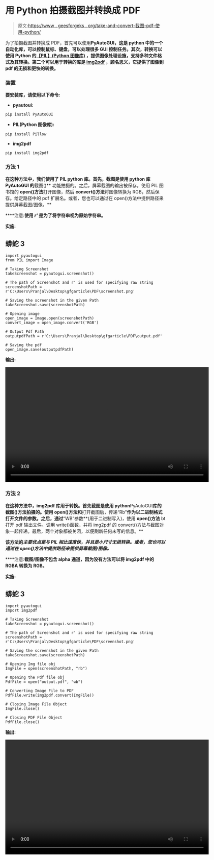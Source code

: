 # 用 Python 拍摄截图并转换成 PDF

> 原文:[https://www . geesforgeks . org/take-and-convert-截图-pdf-使用-python/](https://www.geeksforgeeks.org/take-and-convert-screenshot-to-pdf-using-python/)

为了拍摄截图并转换成 PDF，首先可以使用[](https://www.geeksforgeeks.org/mouse-keyboard-automation-using-python/)**PyAutoGUI，这是 python 中的一个自动化库，可以控制鼠标、键盘，可以处理很多 GUI 控制任务。其次，转换可以使用 Python 的[**【PIL】(Python 图像库)**](https://www.geeksforgeeks.org/python-pil-image-open-method/) ，提供图像处理设施，支持多种文件格式及其转换。第二个可以用于转换的库是 [**img2pdf**](https://www.geeksforgeeks.org/python-convert-image-to-pdf-using-img2pdf-module/) ，顾名思义，它提供了图像到 pdf 的无损和更快的转换。**

### **装置**

**要安装库，请使用以下命令:**

*   ****pyautoui:****

```
pip install PyAutoGUI
```

*   ****PIL(Python 图像库):****

```
pip install Pillow
```

*   ****img2pdf****

```
pip install img2pdf
```

### **方法 1**

**在这种方法中，我们使用了 PIL python 库。首先，截图是使用 python 库 **PyAutoGUI** 的**截图()** 功能拍摄的。之后，屏幕截图的输出被保存。使用 PIL 图书馆的 **open()方法**打开图像，然后 **convert()方法**将图像转换为 RGB，然后保存。给定路径中的 pdf 扩展名。或者，您也可以通过在 open()方法中提供路径来提供屏幕截图/图像。**

****注意:**使用 *r'* 是为了将字符串视为原始字符串。**

****实施:****

## **蟒蛇 3**

```
import pyautogui
from PIL import Image

# Taking Screenshot
takeScreenshot = pyautogui.screenshot()

# The path of Screenshot and r' is used for specifying raw string
screenshotPath = r'C:\Users\Pranjal\Desktop\gfgarticle\PDF\screenshot.png'

# Saving the screenshot in the given Path
takeScreenshot.save(screenshotPath)

# Opening image
open_image = Image.open(screenshotPath)
convert_image = open_image.convert('RGB')

# Output Pdf Path
outputpdfPath = r'C:\Users\Pranjal\Desktop\gfgarticle\PDF\output.pdf'

# Saving the pdf
open_image.save(outputpdfPath)
```

****输出:****

**<video class="wp-video-shortcode" id="video-558088-1" width="640" height="360" preload="metadata" controls=""><source type="video/mp4" src="https://media.geeksforgeeks.org/wp-content/uploads/20210214232255/method_1.mp4?_=1">[https://media.geeksforgeeks.org/wp-content/uploads/20210214232255/method_1.mp4](https://media.geeksforgeeks.org/wp-content/uploads/20210214232255/method_1.mp4)</video>**

### **方法 2**

**在这种方法中，img2pdf 库用于转换。首先截图是使用 python**PyAutoGUI**库的截图()方法拍摄的。使用 **open()方法**和**打开截图后，传递“Rb”**作为以二进制格式打开文件的参数。之后，通过**“WB”参数**(用于二进制写入)，使用 **open()方法** bt 打开 pdf 输出文件。调用 write()函数，并将 img2pdf 的 convert()方法与截图对象一起传递。最后，两个对象都被关闭，以便刷新任何未写的信息。**

**该方法的*主要优点是与 PIL 相比速度快，并且是小尺寸无损转换。或者，您也可以通过在 open()方法中提供路径来提供屏幕截图/图像。***

****注意:**截图/图像不包含 alpha 通道，因为没有方法可以将 img2pdf 中的 RGBA 转换为 RGB。**

****实施:****

## **蟒蛇 3**

```
import pyautogui
import img2pdf

# Taking Screenshot
takeScreenshot = pyautogui.screenshot()

# The path of Screenshot and r' is used for specifying raw string
screenshotPath = r'C:\Users\Pranjal\Desktop\gfgarticle\PDF\screenshot.png'

# Saving the screenshot in the given Path
takeScreenshot.save(screenshotPath)

# Opening Img file obj
ImgFile = open(screenshotPath, "rb")

# Opening the Pdf file obj
PdfFile = open("output.pdf", "wb")

# Converting Image File to PDF
PdfFile.write(img2pdf.convert(ImgFile))

# Closing Image File Object
ImgFile.close()

# Closing PDF File Object
PdfFile.close()
```

****输出:****

**<video class="wp-video-shortcode" id="video-558088-2" width="640" height="360" preload="metadata" controls=""><source type="video/mp4" src="https://media.geeksforgeeks.org/wp-content/uploads/20210214232317/method_2.mp4?_=2">[https://media.geeksforgeeks.org/wp-content/uploads/20210214232317/method_2.mp4](https://media.geeksforgeeks.org/wp-content/uploads/20210214232317/method_2.mp4)</video>**
